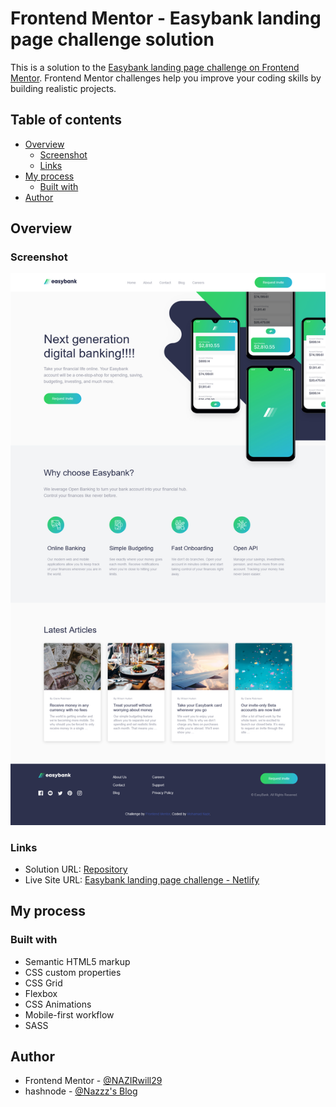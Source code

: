 # Frontend Mentor - Easybank landing page challenge solution

This is a solution to the [Easybank landing page challenge on Frontend Mentor](https://www.frontendmentor.io/solutions/responsive-easybank-landing-page-SJlNC357c). Frontend Mentor challenges help you improve your coding skills by building realistic projects.

## Table of contents

- [Overview](#overview)
  - [Screenshot](#screenshot)
  - [Links](#links)
- [My process](#my-process)
  - [Built with](#built-with)
- [Author](#author)

## Overview

### Screenshot

![Screenshot Easybank landing page](./screenshots/screenshot.png)

### Links

- Solution URL: [Repository](https://github.com/NAZIRwill29/landing-page/tree/main/easybank-landing-page)
- Live Site URL: [Easybank landing page challenge - Netlify](https://landing-page-mdnazir.netlify.app/easybank-landing-page/index.html)

## My process

### Built with

- Semantic HTML5 markup
- CSS custom properties
- CSS Grid
- Flexbox
- CSS Animations
- Mobile-first workflow
- SASS

## Author

- Frontend Mentor - [@NAZIRwill29](https://www.frontendmentor.io/profile/NAZIRwill29)
- hashnode - [@Nazzz's Blog](https://mdnazir.hashnode.dev/)
